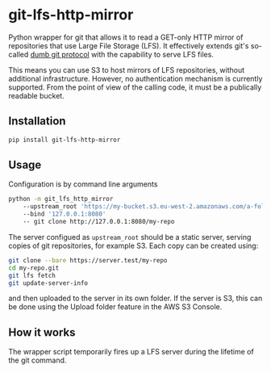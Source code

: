 # git-lfs-http-mirror

Python wrapper for git that allows it to read a GET-only HTTP mirror of repositories that use Large File Storage (LFS). It effectively extends git's so-called [dumb git protocol](https://git-scm.com/book/en/v2/Git-on-the-Server-The-Protocols#_dumb_http) with the capability to serve LFS files.

This means you can use S3 to host mirrors of LFS repositories, without additional infrastructure. However, no authentication mechanism is currently supported. From the point of view of the calling code, it must be a publically readable bucket.


## Installation

```bash
pip install git-lfs-http-mirror
```


## Usage

Configuration is by command line arguments

```bash
python -m git_lfs_http_mirror
    --upstream_root 'https://my-bucket.s3.eu-west-2.amazonaws.com/a-folder'
    --bind '127.0.0.1:8080'
    -- git clone http://127.0.0.1:8080/my-repo
```

The server configued as `upstream_root` should be a static server, serving copies of git repositories, for example S3. Each copy can be created using:

```bash
git clone --bare https://server.test/my-repo
cd my-repo.git
git lfs fetch
git update-server-info
````

and then uploaded to the server in its own folder. If the server is S3, this can be done using the Upload folder feature in the AWS S3 Console.


## How it works

The wrapper script temporarily fires up a LFS server during the lifetime of the git command.
